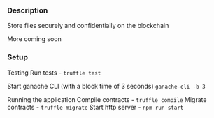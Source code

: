 ### Description

Store files securely and confidentially on the blockchain

More coming soon

### Setup

Testing
Run tests - `truffle test`

Start ganache CLI (with a block time of 3 seconds)
`ganache-cli -b 3`

Running the application
Compile contracts - `truffle compile`
Migrate contracts - `truffle migrate`
Start http server - `npm run start`
